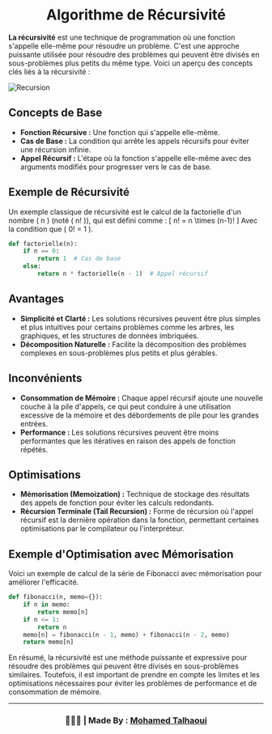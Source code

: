 <h1 align="center">Algorithme de Récursivité</h1>

**La récursivité** est une technique de programmation où une fonction s'appelle elle-même pour résoudre un problème. C'est une approche puissante utilisée pour résoudre des problèmes qui peuvent être divisés en sous-problèmes plus petits du même type. Voici un aperçu des concepts clés liés à la récursivité :

![Recursion](https://github.com/mohamedtalhaouii/Recursion/assets/144726758/6e6ee037-86b2-4f85-9d17-5bfde8aea959)


<h2>Concepts de Base</h2>

-  **Fonction Récursive :** Une fonction qui s'appelle elle-même.
-  **Cas de Base :** La condition qui arrête les appels récursifs pour éviter une récursion infinie.
-  **Appel Récursif :** L'étape où la fonction s'appelle elle-même avec des arguments modifiés pour progresser vers le cas de base.

<h2>Exemple de Récursivité</h2>

Un exemple classique de récursivité est le calcul de la factorielle d'un nombre \( n \) (noté \( n! \)), qui est défini comme :
\[ n! = n \times (n-1)! \]
Avec la condition que \( 0! = 1 \).

```python
def factorielle(n):
    if n == 0:
        return 1  # Cas de base
    else:
        return n * factorielle(n - 1)  # Appel récursif
```

<h2>Avantages</h2>

- **Simplicité et Clarté :** Les solutions récursives peuvent être plus simples et plus intuitives pour certains problèmes comme les arbres, les graphiques, et les structures de données imbriquées.
- **Décomposition Naturelle :** Facilite la décomposition des problèmes complexes en sous-problèmes plus petits et plus gérables.

<h2>Inconvénients</h2>

- **Consommation de Mémoire :** Chaque appel récursif ajoute une nouvelle couche à la pile d'appels, ce qui peut conduire à une utilisation excessive de la mémoire et des débordements de pile pour les grandes entrées.
- **Performance :** Les solutions récursives peuvent être moins performantes que les itératives en raison des appels de fonction répétés.

<h2>Optimisations</h2>

- **Mémorisation (Memoization) :** Technique de stockage des résultats des appels de fonction pour éviter les calculs redondants.
- **Récursion Terminale (Tail Recursion) :** Forme de récursion où l'appel récursif est la dernière opération dans la fonction, permettant certaines optimisations par le compilateur ou l'interpréteur.

<h2>Exemple d'Optimisation avec Mémorisation</h2>

Voici un exemple de calcul de la série de Fibonacci avec mémorisation pour améliorer l'efficacité.

```python
def fibonacci(n, memo={}):
    if n in memo:
        return memo[n]
    if n <= 1:
        return n
    memo[n] = fibonacci(n - 1, memo) + fibonacci(n - 2, memo)
    return memo[n]
```

En résumé, la récursivité est une méthode puissante et expressive pour résoudre des problèmes qui peuvent être divisés en sous-problèmes similaires. Toutefois, il est important de prendre en compte les limites et les optimisations nécessaires pour éviter les problèmes de performance et de consommation de mémoire.

<hr>
<h3 align="center"> 🧑🏻‍💻 | Made By : <a href="https://github.com/mohamedtalhaouii" target="_blank">Mohamed Talhaoui</a></h3>
